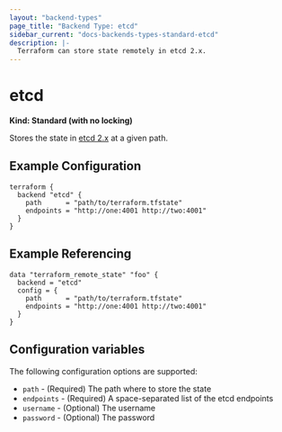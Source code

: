 ```yaml
---
layout: "backend-types"
page_title: "Backend Type: etcd"
sidebar_current: "docs-backends-types-standard-etcd"
description: |-
  Terraform can store state remotely in etcd 2.x.
---
```


# etcd

**Kind: Standard (with no locking)**

Stores the state in [etcd 2.x](https://coreos.com/etcd/docs/latest/v2/README.html) at a given path.

## Example Configuration

```hcl
terraform {
  backend "etcd" {
    path      = "path/to/terraform.tfstate"
    endpoints = "http://one:4001 http://two:4001"
  }
}
```

## Example Referencing

```hcl
data "terraform_remote_state" "foo" {
  backend = "etcd"
  config = {
    path      = "path/to/terraform.tfstate"
    endpoints = "http://one:4001 http://two:4001"
  }
}
```

## Configuration variables

The following configuration options are supported:

 * `path` - (Required) The path where to store the state
 * `endpoints` - (Required) A space-separated list of the etcd endpoints
 * `username` - (Optional) The username
 * `password` - (Optional) The password
